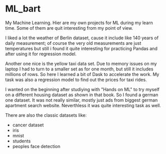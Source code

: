 # ML_bart
My Machine Learning. Hier are my own projects for ML during my learn time. Some of them are quit interesting from my point of view.

I liked a lot the weather of Berlin dataset, cause it include like 140 years of daily measurement; of course the very old measurements are just temperatures but still i found it quite interesting for practicing Pandas and after using it for regression model.

Another one nice is the yellow taxi data set. Due to memory issues on my laptop I had to turn to a smaller set as for one month, but still it includes millions of rows. So here I learned a bit of Dask to accelerate the work. My task was also a regression model to find out the prices for taxi rides.

I wanted on the beginning after studiying with "Hands on ML" to try myself on a different housing dataset as shown in that book. So I found a german one dataset. It was not really similar, mostly just ads from biggest german apartment search website. Neverthless it was quite interesting task as well.

There are also the classic datasets like:
- cancer dataset
- iris
- mnist
- students
- peoples face detection
